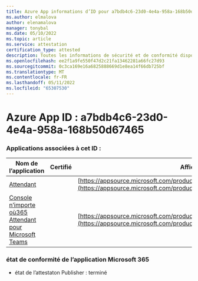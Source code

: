 ```yaml
---
title: Azure App informations d’ID pour a7bdb4c6-23d0-4e4a-958a-168b50d67465
ms.author: elmalova
author: elenamalova
manager: tonybal
ms.date: 05/10/2022
ms.topic: article
ms.service: attestation
certification_type: attested
description: Toutes les informations de sécurité et de conformité disponibles pour a7bdb4c6-23d0-4e4a-958a-168b50d67465.
ms.openlocfilehash: ee2f1a9fe550f47d2c21fa13462281a66fc27d93
ms.sourcegitcommit: 0c3ca169e16a6825888669d1e8ea14f66db725bf
ms.translationtype: MT
ms.contentlocale: fr-FR
ms.lasthandoff: 05/11/2022
ms.locfileid: "65307530"
---
```

# <a name="azure-app-id-a7bdb4c6-23d0-4e4a-958a-168b50d67465"></a>Azure App ID : a7bdb4c6-23d0-4e4a-958a-168b50d67465


### <a name="apps-associated-with-this-id"></a>Applications associées à cet ID :
| **Nom de l’application** | **Certifié** | **Afficher dans AppSource** |
|--------------|---------------|-----------------------|
| [Attendant](../forward/WA200003780.md) |  | [https://appsource.microsoft.com/product/office/WA200003780](https://appsource.microsoft.com/product/office/WA200003780) |
| [Console n’importe où365 Attendant pour Microsoft Teams](../forward/workstreampeople.attendantconsoleformsftteams.md) |  | [https://appsource.microsoft.com/product/office/workstreampeople.attendantconsoleformsftteams](https://appsource.microsoft.com/product/office/workstreampeople.attendantconsoleformsftteams) |

### <a name="microsoft-365-app-compliance-status"></a>état de conformité de l’application Microsoft 365
- état de l’attestaton Publisher : terminé
